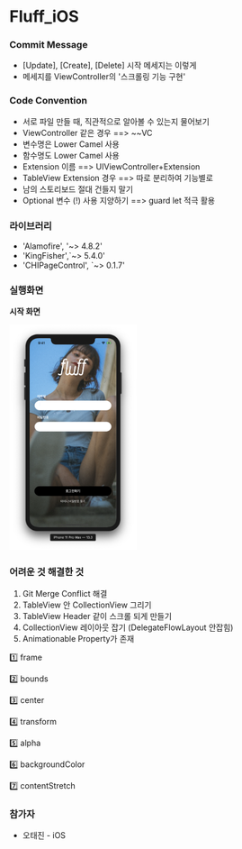 # Fluff_iOS



### Commit Message

- [Update], [Create], [Delete] 시작 메세지는 이렇게
- 메세지를 ViewController의 '스크롤링 기능 구현'





### Code Convention

* 서로 파일 만들 때, 직관적으로 알아볼 수 있는지 물어보기
* ViewController 같은 경우 ==> ~~VC
* 변수명은 Lower Camel 사용 
* 함수명도 Lower Camel 사용
* Extension 이름 ==> UIViewController+Extension
* TableView Extension 경우 ==> 따로 분리하여 기능별로
* 남의 스토리보드 절대 건들지 말기
* Optional 변수 (!) 사용 지양하기 ==> guard let 적극 활용





### 라이브러리

- 'Alamofire', '~> 4.8.2'
- 'KingFisher',`~> 5.4.0'
- 'CHIPageControl', `~> 0.1.7'



### 실행화면



**시작 화면**

<img src="./images/login.png" height="400px"/>







### 어려운 것 해결한 것

1. Git Merge Conflict 해결
2. TableView 안 CollectionView 그리기
3. TableView Header 같이 스크롤 되게 만들기
4. CollectionView 레이아웃 잡기 (DelegateFlowLayout 안잡힘)
6. Animationable Property가 존재

1️⃣ frame

2️⃣ bounds

3️⃣ center

4️⃣ transform

5️⃣ alpha

6️⃣ backgroundColor

7️⃣ contentStretch



### 참가자

* 오태진 - iOS